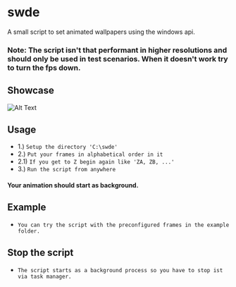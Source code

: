 # swde
A small script to set animated wallpapers using the windows api.

### Note: The script isn't that performant in higher resolutions and should only be used in test scenarios. When it doesn't work try to turn the fps down.

## Showcase
![Alt Text]()

## Usage
* 1.) ```Setup the directory 'C:\swde'```
* 2.) ```Put your frames in alphabetical order in it```
* 2.1) ```If you get to Z begin again like 'ZA, ZB, ...'```
* 3.) ```Run the script from anywhere```
#### Your animation should start as background.

## Example
* ```You can try the script with the preconfigured frames in the example folder.```

## Stop the script
* ```The script starts as a background process so you have to stop ist via task manager.```
